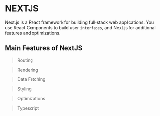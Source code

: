 # NEXTJS

Next.js is a React framework for building full-stack web applications. You use React Components to build user `interfaces`, and Next.js for additional features and optimizations.

## Main Features of NextJS

> Routing

> Rendering

> Data Fetching

> Styling

> Optimizations

> Typescript
